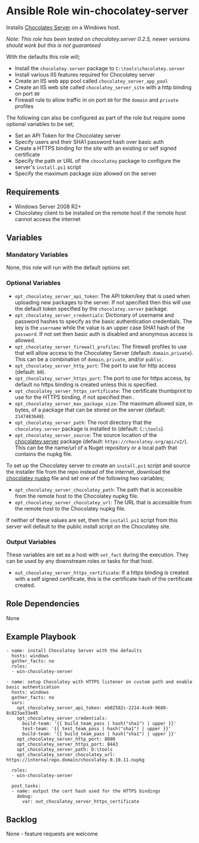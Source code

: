 # Ansible Role win-chocolatey-server

Installs [Chocolatey Server](https://chocolatey.org/packages/chocolatey.server)
on a Windows host.

_Note: This role has been tested on chocolatey.server 0.2.5, newer versions should work but this is not guaranteed_

With the defaults this role will;

* Install the `chocolatey.server` package to `C:\tools\chocolatey.server`
* Install various IIS features required for Chocolatey server
* Create an IIS web app pool called `chocolatey_server_app_pool`
* Create an IIS web site called `chocolatey_server_site` with a http binding on port `80`
* Firewall rule to allow traffic in on port `80` for the `domain` and `private` profiles

The following can also be configured as part of the role but require some
optional variables to be set;

* Set an API Token for the Chocolatey server
* Specify users and their SHA1 password hash over basic auth
* Create a HTTPS binding for the site with an existing or self signed certificate
* Specify the path or URL of the `chocolatey` package to configure the server's `install.ps1` script
* Specify the maximum package size allowed on the server


## Requirements

* Windows Server 2008 R2+
* Chocolatey client to be installed on the remote host if the remote host cannot access the internet


## Variables

### Mandatory Variables

None, this role will run with the default options set.

### Optional Variables

* `opt_chocolatey_server_api_token`: The API token/key that is used when uploading new packages to the server. If not specified then this will use the default token specified by the `chocolatey.server` package.
* `opt_chocolatey_server_credentials`: Dictionary of username and password hashes to specify as the basic authentication credentials. The key is the `username` while the value is an upper case SHA1 hash of the `password`. If not set then basic auth is disabled and anonymous access is allowed.
* `opt_chocolatey_server_firewall_profiles`: The firewall profiles to use that will allow access to the Chocolatey Server (default: `domain,private`). This can be a combination of `domain`, `private`, and/or `public`.
* `opt_chocolatey_server_http_port`: The port to use for http access (default: `80`).
* `opt_chocolatey_server_https_port`: The port to use for https access, by default no https binding is created unless this is specified.
* `opt_chocolatey_server_https_certificate`: The certificate thumbprint to use for the HTTPS binding, if not specified then .
* `opt_chocolatey_server_max_package_size`: The maximum allowed size, in bytes, of a package that can be stored on the server (default: `2147483648`).
* `opt_chocolatey_server_path`: The root directory that the `chocolatey.server` package is installed to (default: `C:\tools`).
* `opt_chocolatey_server_source`: The source location of the [chocolatey.server](https://chocolatey.org/packages/chocolatey.server) package (default: `https://chocolatey.org/api/v2/`). This can be the name/url of a Nuget repository or a local path that contains the nupkg file.

To set up the Chocolatey server to create an `install.ps1` script and source
the installer file from the repo instead of the internet, download the
[chocolatey nupkg](https://chocolatey.org/packages/chocolatey) file and set one
of the following two variables;

* `opt_chocolatey_server_chocolatey_path`: The path that is accessible from the remote host to the Chocolatey nupkg file.
* `opt_chocolatey_server_chocolatey_url`: The URL that is accessible from the remote host to the Chocolatey nupkg file.

If neither of these values are set, then the `install.ps1` script from this
server will default to the public install script on the Chocolatey site.

### Output Variables

These variables are set as a host with `set_fact` during the execution. They
can be used by any downstream roles or tasks for that host.

* `out_chocolatey_server_https_certificate`: If a https binding is created with a self signed certificate, this is the certificate hash of the certificate created.


## Role Dependencies

None


## Example Playbook

```
- name: install Chocolatey Server with the defaults
  hosts: windows
  gather_facts: no
  roles:
  - win-chocolatey-server

- name: setup Chocolatey with HTTPS listener on custom path and enable basic authentication
  hosts: windows
  gather_facts: no
  vars:
    opt_chocolatey_server_api_token: eb82582c-2214-4ce9-9689-8c823ae33e45
    opt_chocolatey_server_credentials:
      build-team: '{{ build_team_pass | hash("sha1") | upper }}'
      test-team: '{{ test_team_pass | hash("sha1") | upper }}'
      build-team: '{{ build_team_pass | hash("sha1") | upper }}'
    opt_chocolatey_server_http_port: 8080
    opt_chocolatey_server_https_port: 8443
    opt_chocolatey_server_path: D:\tools
    opt_chocolatey_server_chocolatey_url: https://internalrepo.domain/chocolatey.0.10.11.nupkg

  roles:
  - win-chocolatey-server

  post_tasks:
  - name: output the cert hash used for the HTTPS bindings
    debug:
      var: out_chocolatey_server_https_certificate
```


## Backlog

None - feature requests are welcome
